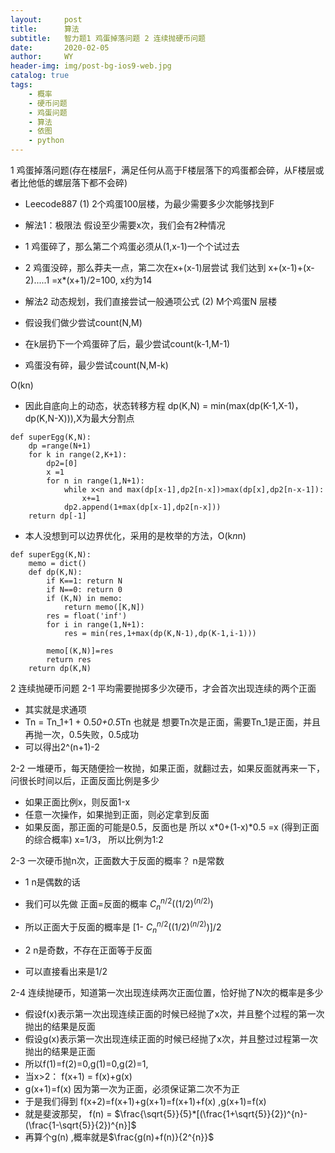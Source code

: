 ```yaml
---
layout:     post
title:      算法
subtitle:   智力题1 鸡蛋掉落问题 2 连续抛硬币问题
date:       2020-02-05
author:     WY
header-img: img/post-bg-ios9-web.jpg
catalog: true
tags:
    - 概率
    - 硬币问题
    - 鸡蛋问题
    - 算法
    - 依图
    - python
---
```

<head>
    <script src="https://cdn.mathjax.org/mathjax/latest/MathJax.js?config=TeX-AMS-MML_HTMLorMML" type="text/javascript"></script>
    <script type="text/x-mathjax-config">
        MathJax.Hub.Config({
            tex2jax: {
            skipTags: ['script', 'noscript', 'style', 'textarea', 'pre'],
            inlineMath: [['$','$']]
            }
        });
    </script>
</head>

1 鸡蛋掉落问题(存在楼层F，满足任何从高于F楼层落下的鸡蛋都会碎，从F楼层或者比他低的螺层落下都不会碎)
- Leecode887
(1) 2个鸡蛋100层楼，为最少需要多少次能够找到F
- 解法1：极限法
假设至少需要x次，我们会有2种情况
- 1 鸡蛋碎了，那么第二个鸡蛋必须从(1,x-1)一个个试过去
- 2 鸡蛋没碎，那么莽夫一点，第二次在x+(x-1)层尝试
我们达到 x+(x-1)+(x-2).....1 =x*(x+1)/2=100, x约为14

- 解法2 动态规划，我们直接尝试一般通项公式
(2) M个鸡蛋N 层楼
- 假设我们做少尝试count(N,M)
- 在k层扔下一个鸡蛋碎了后，最少尝试count(k-1,M-1)
- 鸡蛋没有碎，最少尝试count(N,M-k)

O(kn)

- 因此自底向上的动态，状态转移方程 dp(K,N) = min(max(dp(K-1,X-1)，dp(K,N-X))),X为最大分割点
```
def superEgg(K,N):
    dp =range(N+1)
    for k in range(2,K+1):
        dp2=[0]
        x =1
        for n in range(1,N+1):
            while x<n and max(dp[x-1],dp2[n-x])>max(dp[x],dp2[n-x-1]):
                x+=1
            dp2.append(1+max(dp[x-1],dp2[n-x]))
    return dp[-1]
```
- 本人没想到可以边界优化，采用的是枚举的方法，O(k*n*n)
```
def superEgg(K,N):
    memo = dict()
    def dp(K,N):
        if K==1: return N
        if N==0: return 0
        if (K,N) in memo:
            return memo([K,N])
        res = float('inf')
        for i in range(1,N+1):
            res = min(res,1+max(dp(K,N-1),dp(K-1,i-1)))
        
        memo[(K,N)]=res
        return res
    return dp(K,N)
```

2 连续抛硬币问题
2-1 平均需要抛掷多少次硬币，才会首次出现连续的两个正面
- 其实就是求通项
- Tn = Tn_1+1 + 0.5*0+0.5*Tn 也就是 想要Tn次是正面，需要Tn_1是正面，并且再抛一次，0.5失败，0.5成功
- 可以得出2^(n+1)-2 

2-2 一堆硬币，每天随便捡一枚抛，如果正面，就翻过去，如果反面就再来一下，问很长时间以后，正面反面比例是多少
- 如果正面比例x，则反面1-x
- 任意一次操作，如果抛到正面，则必定拿到反面
- 如果反面，那正面的可能是0.5，反面也是
所以 x*0+(1-x)*0.5 =x (得到正面的综合概率)
x=1/3， 所以比例为1:2

2-3 一次硬币抛n次，正面数大于反面的概率？ n是常数
- 1 n是偶数的话
- 我们可以先做 正面=反面的概率 $C_{n}^{n/2}((1/2)^{(n/2)})$
- 所以正面大于反面的概率是 [1- $C_{n}^{n/2}((1/2)^{(n/2)})$]/2

- 2 n是奇数，不存在正面等于反面
- 可以直接看出来是1/2

2-4 连续抛硬币，知道第一次出现连续两次正面位置，恰好抛了N次的概率是多少
- 假设f(x)表示第一次出现连续正面的时候已经抛了x次，并且整个过程的第一次抛出的结果是反面
- 假设g(x)表示第一次出现连续正面的时候已经抛了x次，并且整过过程第一次抛出的结果是正面
- 所以f(1)=f(2)=0,g(1)=0,g(2)=1,
- 当x>2： f(x+1) = f(x)+g(x) 
- g(x+1)=f(x) 因为第一次为正面，必须保证第二次不为正
- 于是我们得到 f(x+2)=f(x+1)+g(x+1)=f(x+1)+f(x) ,g(x+1)=f(x)
- 就是斐波那契， f(n) = $\frac{\sqrt{5}}{5}*[(\frac{1+\sqrt{5}}{2})^{n}-(\frac{1-\sqrt{5}}{2})^{n}]$
- 再算个g(n) ,概率就是$\frac{g(n)+f(n)}{2^{n}}$